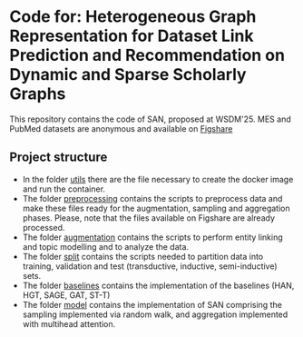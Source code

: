 # Code for: Heterogeneous Graph Representation for Dataset Link Prediction and Recommendation on Dynamic and Sparse Scholarly Graphs
This repository contains the code of SAN, proposed at WSDM'25.
MES and PubMed datasets are anonymous and available on [Figshare](https://figshare.com/s/1e11a6f03fbf97d61936)

## Project structure
- In the folder [utils](utils/) there are the file necessary to create the docker image and run the container.
- The folder [preprocessing](preprocessing/) contains the scripts to preprocess data and make these files ready for the augmentation, sampling and aggregation phases. Please, note that the files available on Figshare are already processed.
- The folder [augmentation](augmentation/) contains the scripts to perform entity linking and topic modelling and to analyze the data.
- The folder [split](split/) contains the scripts needed to partition data into training, validation and test (transductive, inductive, semi-inductive) sets.
- The folder [baselines](baselines/) contains the implementation of the baselines (HAN, HGT, SAGE, GAT, ST-T)
- The folder [model](model/) contains the implementation of SAN comprising the sampling implemented via random walk, and aggregation implemented with multihead attention.
